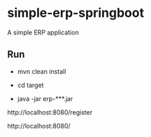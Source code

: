 # simple-erp-springboot
A simple ERP application



## Run
- mvn clean install

- cd target

- java -jar erp-***.jar


http://localhost:8080/register

http://localhost:8080/



